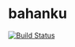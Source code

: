 # bahanku
[![Build Status](https://travis-ci.org/rina1111/bahanku.svg?branch=master)](https://travis-ci.org/rina1111/bahanku)
